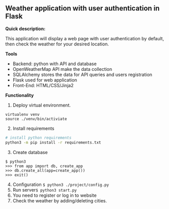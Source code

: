Weather application with user authentication in Flask
--
**Quick description:**
 
This application will display a web page with user authentication by default, 
then check the weather for your desired location.

**Tools**

* Backend: python with API and database
* OpenWeatherMap API make the data collection
* SQLAlchemy stores the data for API queries and users registration
* Flask used for web application
* Front-End: HTML/CSS/Jinja2 


**Functionality**

1. Deploy virtual environment.
```
virtualenv venv
source ./venv/bin/activiate
```
2. Install requirements
```bash 
# install python requirements
python3 -m pip install -r requirements.txt
```
3. Create database 
```
$ python3
>>> from app import db, create_app
>>> db.create_all(app=create_app())
>>> exit()
```

4. Configuration
`$ python3 ./project/config.py`
5. Run server`$ python3 start.py`
6. You need to register or log in to website
7. Check the weather by adding/deleting cities.